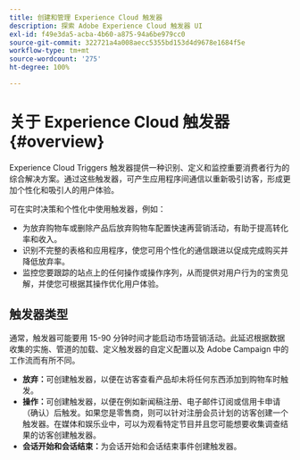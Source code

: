 ```yaml
---
title: 创建和管理 Experience Cloud 触发器
description: 探索 Adobe Experience Cloud 触发器 UI
exl-id: f49e3da5-acba-4b60-a875-94a6be979cc0
source-git-commit: 322721a4a008aecc5355bd153d4d9678e1684f5e
workflow-type: tm+mt
source-wordcount: '275'
ht-degree: 100%

---
```


# 关于 Experience Cloud 触发器 {#overview}

Experience Cloud Triggers 触发器提供一种识别、定义和监控重要消费者行为的综合解决方案。通过这些触发器，可产生应用程序间通信以重新吸引访客，形成更加个性化和吸引人的用户体验。


可在实时决策和个性化中使用触发器，例如：

* 为放弃购物车或删除产品后放弃购物车配置快速再营销活动，有助于提高转化率和收入。
* 识别不完整的表格和应用程序，使您可用个性化的通信跟进以促成完成购买并降低放弃率。
* 监控您要跟踪的站点上的任何操作或操作序列，从而提供对用户行为的宝贵见解，并使您可根据其操作优化用户体验。

## 触发器类型

通常，触发器可能要用 15-90 分钟时间才能启动市场营销活动。此延迟根据数据收集的实施、管道的加载、定义触发器的自定义配置以及 Adobe Campaign 中的工作流而有所不同。

* **放弃：**&#x200B;可创建触发器，以便在访客查看产品却未将任何东西添加到购物车时触发。
* **操作：**&#x200B;可创建触发器，以便在例如新闻稿注册、电子邮件订阅或信用卡申请（确认）后触发。如果您是零售商，则可以针对注册会员计划的访客创建一个触发器。在媒体和娱乐业中，可以为观看特定节目并且您可能想要收集调查结果的访客创建触发器。
* **会话开始和会话结束：**&#x200B;为会话开始和会话结束事件创建触发器。
